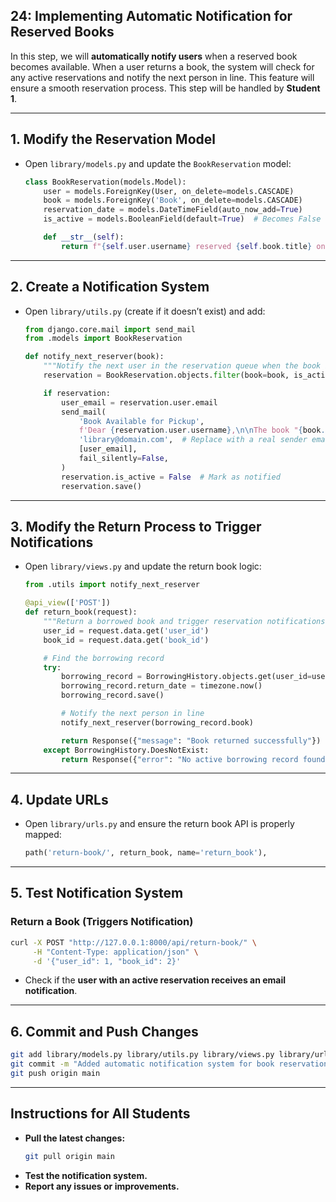 ## 24: Implementing Automatic Notification for Reserved Books

In this step, we will **automatically notify users** when a reserved book becomes available. When a user returns a book, the system will check for any active reservations and notify the next person in line. This feature will ensure a smooth reservation process. This step will be handled by **Student 1**.

---

## **1. Modify the Reservation Model**  

- Open `library/models.py` and update the `BookReservation` model:

  ```python
  class BookReservation(models.Model):
      user = models.ForeignKey(User, on_delete=models.CASCADE)
      book = models.ForeignKey('Book', on_delete=models.CASCADE)
      reservation_date = models.DateTimeField(auto_now_add=True)
      is_active = models.BooleanField(default=True)  # Becomes False once notified

      def __str__(self):
          return f"{self.user.username} reserved {self.book.title} on {self.reservation_date}"
  ```

---

## **2. Create a Notification System**  

- Open `library/utils.py` (create if it doesn’t exist) and add:

  ```python
  from django.core.mail import send_mail
  from .models import BookReservation

  def notify_next_reserver(book):
      """Notify the next user in the reservation queue when the book becomes available"""
      reservation = BookReservation.objects.filter(book=book, is_active=True).order_by('reservation_date').first()

      if reservation:
          user_email = reservation.user.email
          send_mail(
              'Book Available for Pickup',
              f'Dear {reservation.user.username},\n\nThe book "{book.title}" is now available for you to borrow.\nPlease visit the library to collect it.',
              'library@domain.com',  # Replace with a real sender email
              [user_email],
              fail_silently=False,
          )
          reservation.is_active = False  # Mark as notified
          reservation.save()
  ```

---

## **3. Modify the Return Process to Trigger Notifications**  

- Open `library/views.py` and update the return book logic:

  ```python
  from .utils import notify_next_reserver

  @api_view(['POST'])
  def return_book(request):
      """Return a borrowed book and trigger reservation notifications"""
      user_id = request.data.get('user_id')
      book_id = request.data.get('book_id')

      # Find the borrowing record
      try:
          borrowing_record = BorrowingHistory.objects.get(user_id=user_id, book_id=book_id, return_date__isnull=True)
          borrowing_record.return_date = timezone.now()
          borrowing_record.save()

          # Notify the next person in line
          notify_next_reserver(borrowing_record.book)

          return Response({"message": "Book returned successfully"})
      except BorrowingHistory.DoesNotExist:
          return Response({"error": "No active borrowing record found"}, status=400)
  ```

---

## **4. Update URLs**  

- Open `library/urls.py` and ensure the return book API is properly mapped:

  ```python
  path('return-book/', return_book, name='return_book'),
  ```

---

## **5. Test Notification System**  

### **Return a Book (Triggers Notification)**
```bash
curl -X POST "http://127.0.0.1:8000/api/return-book/" \
     -H "Content-Type: application/json" \
     -d '{"user_id": 1, "book_id": 2}'
```

- Check if the **user with an active reservation receives an email notification**.

---

## **6. Commit and Push Changes**  

```bash
git add library/models.py library/utils.py library/views.py library/urls.py
git commit -m "Added automatic notification system for book reservations"
git push origin main
```

---

## **Instructions for All Students**  

- **Pull the latest changes:**
  ```bash
  git pull origin main
  ```
- **Test the notification system.**
- **Report any issues or improvements.**
